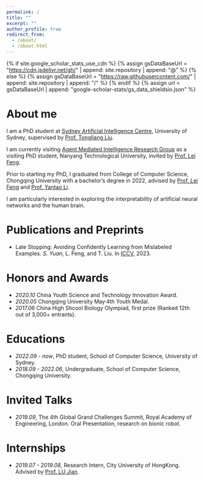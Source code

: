 ```yaml
---
permalink: /
title: ""
excerpt: ""
author_profile: true
redirect_from: 
  - /about/
  - /about.html
---
```


{% if site.google_scholar_stats_use_cdn %}
{% assign gsDataBaseUrl = "https://cdn.jsdelivr.net/gh/" | append: site.repository | append: "@" %}
{% else %}
{% assign gsDataBaseUrl = "https://raw.githubusercontent.com/" | append: site.repository | append: "/" %}
{% endif %}
{% assign url = gsDataBaseUrl | append: "google-scholar-stats/gs_data_shieldsio.json" %}

<span class='anchor' id='about-me'></span>


# About me

I am a PhD student at [Sydney Artificial Intelligence Centre](https://www.sydney.edu.au/engineering/our-research/data-science-and-computer-engineering/ubtech-sydney-artificial-intelligence-centre.html), University of Sydney, supervised by [Prof. Tongliang Liu](https://tongliang-liu.github.io). 

I am currently visiting [Agent Mediated Intelligence Research Group](https://personal.ntu.edu.sg/boan/) as a visiting PhD student, Nanyang Technological University, invited by [Prof. Lei Feng](https://lfeng-ntu.github.io). 

Prior to starting my PhD, I graduated from College of Computer Science, Chongqing University with a bachelor’s degree in 2022, advised by [Prof. Lei Feng](https://lfeng-ntu.github.io) and [Prof. Yantao Li](http://www.cs.cqu.edu.cn/info/1497/5749.htm). 

I am particularly interested in exploring the interpretability of artificial neural networks and the human brain.


# Publications and Preprints
- Late Stopping: Avoiding Confidently Learning from Mislabeled Examples. *S. Yuan*, L. Feng, and T. Liu.
  In [ICCV](https://iccv2023.thecvf.com), 2023.

# Honors and Awards
- *2020.10* China Youth Science and Technology Innovation Award. 
- *2020.05* Chongqing University May·4th Youth Medal.  
- *2017.06* China High Shcool Biology Olympiad, first prize (Ranked 12th out of 3,000+ entrants). 

# Educations
- *2022.09 - now*, PhD student, School of Computer Science, University of Sydney. 
- *2018.09 - 2022.06*, Undergraduate, School of Computer Science, Chongqing University. 

# Invited Talks
- *2019.09*, The 4th Global Grand Challenges Summit, Royal Academy of Engineering, London. Oral Presentation, research on bionic robot.  

# Internships
- *2019.07 - 2019.08*, Research Intern, City University of HongKong. Advised by [Prof. LU Jian](https://scholars.cityu.edu.hk/en/persons/jian-lu(2e28d779-1155-49a2-bd2a-81aa891225cf).html).

